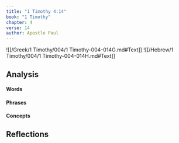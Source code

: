 ```yaml
---
title: "1 Timothy 4:14"
book: "1 Timothy"
chapter: 4
verse: 14
author: Apostle Paul
---
```

![[/Greek/1 Timothy/004/1 Timothy-004-014G.md#Text]]
![[/Hebrew/1 Timothy/004/1 Timothy-004-014H.md#Text]]

## Analysis

#### Words

#### Phrases

#### Concepts

## Reflections
